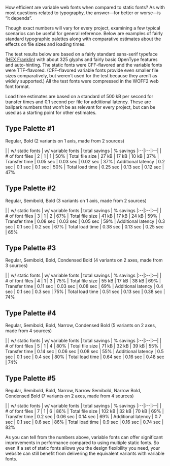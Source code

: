 How efficient are variable web fonts when compared to static fonts? As with most questions related to typography, the answer—for better or worse—is “it depends”.

Though exact numbers will vary for every project, examining a few typical scenarios can be useful for general reference. Below are examples of fairly standard typographic palettes along with comparative estimates about the effects on file sizes and loading times.

The test results below are based on a fairly standard sans-serif typeface ([HEX Franklin](https://hex.xyz/HEX_Franklin/)) with about 325 glyphs and fairly basic OpenType features and auto-hinting. The static fonts were CFF-flavored and the variable fonts were TTF-flavored. (CFF-flavored variable fonts provide even smaller file sizes comparatively, but weren’t used for the test because they aren’t as widely supported.) All the test fonts were compressed in the WOFF2 web font format.

Load time estimates are based on a standard of 500 kB per second for transfer times and 0.1 second per file for additional latency. These are ballpark numbers that won’t be as relevant for every project, but can be used as a starting point for other estimates.

## Type Palette #1
Regular, Bold
(2 variants on 1 axis, made from 2 sources)

|  | w/ static fonts | w/ variable fonts | total savings | % savings
|:--|:--|:--|
| # of font files | 2 | 1 | 1 | 50%
| Total file size | 27 kB | 17 kB | 10 kB | 37%
| Transfer time | 0.05 sec | 0.03 sec | 0.02 sec | 37%
| Additional latency | 0.2 sec | 0.1 sec | 0.1 sec | 50%
| Total load time | 0.25 sec | 0.13 sec | 0.12 sec | 47%

## Type Palette #2
Regular, Semibold, Bold
(3 variants on 1 axis, made from 2 sources)

|  | w/ static fonts | w/ variable fonts | total savings | % savings
|:--|:--|:--|
| # of font files | 3 | 1 | 2 | 67%
| Total file size | 41 kB | 17 kB | 24 kB | 59%
| Transfer time | 0.08 sec | 0.03 sec | 0.05 sec | 59%
| Additional latency | 0.3 sec | 0.1 sec | 0.2 sec | 67%
| Total load time | 0.38 sec | 0.13 sec | 0.25 sec | 65%

## Type Palette #3
Regular, Semibold, Bold, Condensed Bold
(4 variants on 2 axes, made from 3 sources)

|  | w/ static fonts | w/ variable fonts | total savings | % savings
|:--|:--|:--|
| # of font files | 4 | 1 | 3 | 75%
| Total file size | 55 kB | 17 kB | 38 kB | 69%
| Transfer time | 0.11 sec | 0.03 sec | 0.08 sec | 69%
| Additional latency | 0.4 sec | 0.1 sec | 0.3 sec | 75%
| Total load time | 0.51 sec | 0.13 sec | 0.38 sec | 74%

## Type Palette #4
Regular, Semibold, Bold, Narrow, Condensed Bold
(5 variants on 2 axes, made from 4 sources)

|  | w/ static fonts | w/ variable fonts | total savings | % savings
|:--|:--|:--|
| # of font files | 5 | 1 | 4 | 80%
| Total file size | 71 kB | 32 kB | 39 kB | 55%
| Transfer time | 0.14 sec | 0.06 sec | 0.08 sec | 55%
| Additional latency | 0.5 sec | 0.1 sec | 0.4 sec | 80%
| Total load time | 0.64 sec | 0.16 sec | 0.48 sec | 74%

## Type Palette #5
Regular, Semibold, Bold, Narrow, Narrow Semibold, Narrow Bold, Condensed Bold
(7 variants on 2 axes, made from 4 sources)

|  | w/ static fonts | w/ variable fonts | total savings | % savings
|:--|:--|:--|
| # of font files | 7 | 1 | 6 | 86%
| Total file size | 102 kB | 32 kB | 70 kB | 69%
| Transfer time | 0.2 sec | 0.06 sec | 0.14 sec | 69%
| Additional latency | 0.7 sec | 0.1 sec | 0.6 sec | 86%
| Total load time | 0.9 sec | 0.16 sec | 0.74 sec | 82%


As you can tell from the numbers above, variable fonts can offer significant improvements in performance compared to using multiple static fonts. So even if a set of static fonts allows you the design flexibility you need, your website can still benefit from delivering the equivalent variants with variable fonts.
